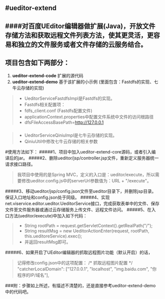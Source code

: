 #ueditor-extend
----------
####对百度UEditor编辑器做扩展(Java)，开放文件存储方法和获取远程文件列表方法，使其更灵活，更容易和独立的文件服务或者文件存储的云服务结合。
----------

## 项目包含如下两部分： ##
1. **ueditor-extend-code** 扩展的源代码
1. **ueditor-extend-demo** 基于该扩展的小示例 (里面包含：Fastdfs的实现、七牛云存储的实现)

> - UeditorServiceFastdfsImpl是Fastdfs的实现。
> - Fastdfs相关配置项：
> - fdfs_client.conf (Fastdfs配置文件)
> - applicationContext.properties中配置文件系统中文件的访问根路径
> - dfsFileAccessBasePath=http://127.0.0.1

###

> - UeditorServiceQiniuImpl是七牛云存储的实现。
> - QiniuUtil中修改七牛云存储的相关参数

#使用方法如下：
#####1、项目中加入ueditor-extend-core源码，或者引入编译后的jar。
#####2、删除ueditor/jsp/controller.jsp文件，重新定义服务器统一请求接口路径。
> 我项目中使用的是Spring MVC，定义的入口是：ueditor/execute，所以需要修改ueditor.config.js中的serverUrl参数值为：URL + "/execute"。

#####3、移动ueditor/jsp/config.json文件至ueditor目录下，并删除jsp目录。保证入口地址和config.json处于同级。
#####4、实现net.viservice.editor.ueditor.UeditorService接口，完成获取表单中的文件、保存文件至文件服务器或通过云存储服务上传文件、远程文件访问。
#####5、在入口方法(ueditor/execute)中加入如下代码：
> - String rootPath = request.getServletContext().getRealPath("/");
> - String resultMsg = new UeditorActionEnter(request, rootPath, this.ueditoreService).exec();
> - 并返回resultMsg即可。

#####6、如果开启了UEditor编辑器的抓取远程图片功能（默认开启）的话，
> 记得修改config.json中的这项配置：
> /* 抓取远程图片配置 */
> "catcherLocalDomain": ["127.0.0.1", "localhost", "img.baidu.com", "你程序的IP/域名"],

###附：步骤如上所述，有描述不清楚的，还是直接参考ueditor-extend-demo中的代码吧。

